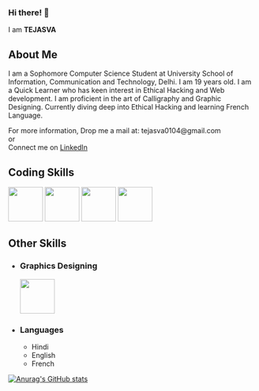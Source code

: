 ### Hi there! 👋

I am **TEJASVA**

## About Me

<p> I am a Sophomore Computer Science Student at University School of Information, Communication and Technology, Delhi. I am 19 years old. I am a Quick Learner who has keen interest in Ethical Hacking and Web development. I am proficient in the art of Calligraphy and Graphic Designing. Currently diving deep into Ethical Hacking and learning French Language.
</p>
For more information, Drop me a mail at: tejasva0104@gmail.com
<br>
or
<br>
Connect me on <a href = "https://www.linkedin.com/in/tejasva-85a36a238/"> LinkedIn </a>

## Coding Skills

<p>
  <img src="https://upload.wikimedia.org/wikipedia/commons/c/c3/Python-logo-notext.svg" height="70px"/>
  <img src="https://www.wired.com/images_blogs/business/2011/08/HTML5_Logo_512.png" height="70px">
  <img src="https://download.logo.wine/logo/MySQL/MySQL-Logo.wine.png" height="70px">
  <img src="https://upload.wikimedia.org/wikipedia/commons/1/19/C_Logo.png" height="70px">
</p>

## Other Skills

- ### Graphics Designing
   <img src="https://logos-world.net/wp-content/uploads/2021/11/Canva-New-Logo.png" height="70px">
- ### Languages
   - Hindi
   - English
   - French
   
 [![Anurag's GitHub stats](https://github-readme-stats.vercel.app/api?username=Tejasva1701)](https://github.com/anuraghazra/github-readme-stats)

